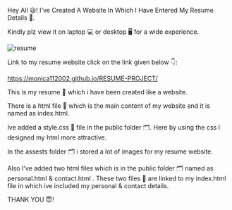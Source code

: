 Hey All 😃! I've Created A Website In Which I Have Entered My Resume Details 📑.

Kindly plz view it on laptop 💻 or desktop 🖥️ for a wide experience.

![resume](https://github.com/Monica112002/RESUME-PROJECT/assets/113972657/093e2c90-8e02-44e8-954e-48424c6c8c32)

Link to my resume website click on the link given below 👇:

https://monica112002.github.io/RESUME-PROJECT/

This is my resume 📑 which i have  been created like a website.

There is a html file 📂 which is the main content of my website and it is named as index.html.

Ive added a style.css 📂 file in the public folder 🗂️. Here by using the css I designed my html more attractive.

In the assests folder 🗂️ i stored a lot of images for my resume website.

Also I've added two html files which is in the public folder 🗂️ named as personal.html & contact.html . These two files 📂 are linked to my index.html file in which ive included my personal & contact details.

THANK YOU 😇!

